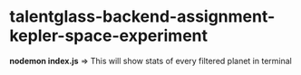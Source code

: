 # talentglass-backend-assignment-kepler-space-experiment

**nodemon index.js**       => This will show stats of every filtered planet in terminal
